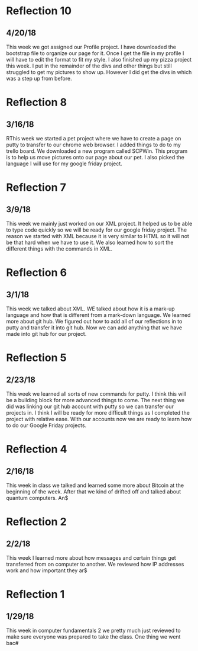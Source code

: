 # Reflection 10
## 4/20/18
This week we got assigned our Profile project. I have downloaded the bootstrap file to organize our page for it. Once I get the file in my profile I will have to edit the format to fit my style. I also finished up my pizza project this week. I put in the remainder of the divs and other things but still struggled to get my pictures to show up. However I did get the divs in which was a step up from before.

# Reflection 8
## 3/16/18
RThis week we started a pet project where we have to create a page on putty to transfer to our chrome web browser. I added things to do to my trello board. We downloaded a new program called SCPWin. This program is to help us move pictures onto our page about our pet. I also picked the language I will use for my google friday project.

# Reflection 7
## 3/9/18
This week we mainly just worked on our XML project. It helped us to be able to type code quickly so we will be ready for our google friday project. The reason we started with XML because it is very similar to HTML so it will not be that hard when we have to use it. We also learned how to sort the different things with the commands in XML.

# Reflection 6
## 3/1/18
This week we talked about XML. WE talked about how it is a mark-up language and how that is different from a mark-down language. We learned more about git hub. We figured out how to add all of our reflections in to putty and transfer it into git hub. Now we can add anything that we have made into git hub for our project.

# Reflection 5
## 2/23/18
This week we learned all sorts of new commands for putty. I think this will be a building block for more advanced things to come. The next thing we did was linking our git hub account with putty so we can transfer our projects in. I think I will be ready for more difficult things as I completed the project with relative ease. With our accounts now we are ready to learn how to do our Google Friday projects.

# Reflection 4
## 2/16/18
This week in class we talked and learned some more about Bitcoin at the beginning of the week. After that we kind of drifted off and talked about quantum computers. An$

# Reflection 2
## 2/2/18
This week I learned more about how messages and certain things get transferred from on computer to another. We reviewed how IP addresses work and how important they ar$

# Reflection 1
## 1/29/18
This week in computer fundamentals 2 we pretty much just reviewed to make sure everyone was prepared to take the class. One thing we went bac#
